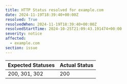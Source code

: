 ```yaml
---
title: HTTP Status resolved for example.com
date: 2024-11-19T18:39:40+00:00Z
resolved: True
resolvedWhen: 2024-11-19T18:39:40+00:00Z
resolvedStartTime: 2024-10-25T21:09:43.191474+00:00
severity: notice
affected:
  - example.com
section: issue
---
```


| Expected Statuses | Actual Status  |
|-------------------|----------------|
| 200, 301, 302 | 200 |
